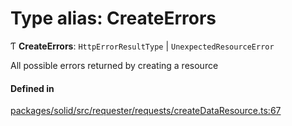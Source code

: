 # Type alias: CreateErrors

Ƭ **CreateErrors**: `HttpErrorResultType` \| `UnexpectedResourceError`

All possible errors returned by creating a resource

#### Defined in

[packages/solid/src/requester/requests/createDataResource.ts:67](https://github.com/o-development/ldo/blob/c70613a/packages/solid/src/requester/requests/createDataResource.ts#L67)
